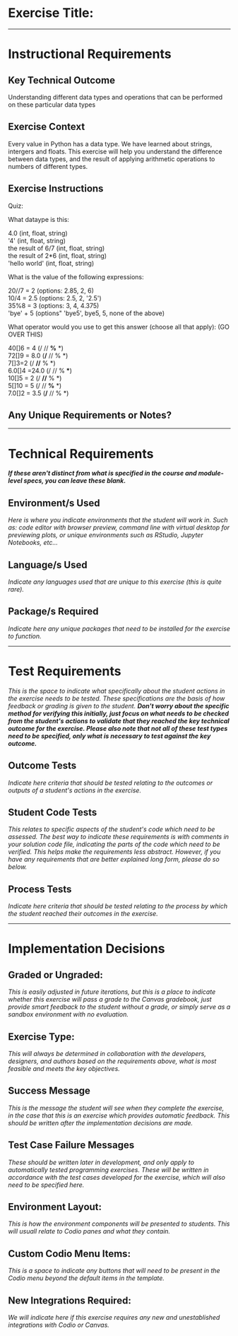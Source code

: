 # Exercise Title:
---
# Instructional Requirements
## Key Technical Outcome
Understanding different data types and operations that can be performed on these particular data types

## Exercise Context
Every value in Python has a data type. We have learned about strings, intergers and floats.
This exercise will help you understand the difference between data types, and the result of applying arithmetic operations to numbers of different types. 

## Exercise Instructions

Quiz:
  
What dataype is this:

4.0 (int, float, string) <br>
'4' (int, float, string) <br>
the result of 6/7 (int, float, string)<br>
the result of 2*6 (int, float, string)<br>
'hello world' (int, float, string)<br>

What is the value of the following expressions:

20//7 = 2 (options: 2.85, 2, 6)<br>
10/4 = 2.5 (options: 2.5, 2, '2.5')<br>
35%8 = 3 (options: 3, 4, 4.375)<br>
'bye' + 5 (options" 'bye5', bye5, 5, none of the above)<br>

What operator would you use to get this answer (choose all that apply): (GO OVER THIS)

40[]6 = 4 (/ // <b>%</b> *)<br>
72[]9 = 8.0  (<b>/</b> // % *)<br>
7[]3=2 (/ <b>//</b> % *)<br> 
6.0[]4 =24.0 (/ //  %<b> *</b>)<br>
10[]5 = 2 (/ <b>//</b> % *)<br>
5[]10 = 5 (/ // <b> %</b> *)<br>
7.0[]2 = 3.5 (<b>/</b> // % *)<br>



## Any Unique Requirements or Notes?

---
# Technical Requirements
<em><strong>If these aren't distinct from what is specified in the course and module-level specs, you can leave these blank.</strong></em>

## Environment/s Used
<em>Here is where you indicate environments that the student will work in. Such as: code editor with browser preview, command line with virtual desktop for previewing plots, or unique environments such as RStudio, Jupyter Notebooks, etc...</em>

## Language/s Used
<em>Indicate any languages used that are unique to this exercise (this is quite rare).</em>

## Package/s Required
<em>Indicate here any unique packages that need to be installed for the exercise to function.</em>

---
# Test Requirements
<em>This is the space to indicate what specifically about the student actions in the exercise needs to be tested. These specifications are the basis of how feedback or grading is given to the student. <strong>Don't worry about the specific method for verifying this initially, just focus on what needs to be checked from the student's actions to validate that they reached the key technical outcome for the exercise. Please also note that not all of these test types need to be specified, only what is necessary to test against the key outcome.</strong></em>

## Outcome Tests
<em>Indicate here criteria that should be tested relating to the outcomes or outputs of a student's actions in the exercise.</em>

## Student Code Tests
<em>This relates to specific aspects of the student's code which need to be assessed. The best way to indicate these requirements is with comments in your solution code file, indicating the parts of the code which need to be verified. This helps make the requirements less abstract. However, if you have any requirements that are better explained long form, please do so below.</em>

## Process Tests
<em>Indicate here criteria that should be tested relating to the process by which the student reached their outcomes in the exercise.</em>

---
#  Implementation Decisions

## Graded or Ungraded:
<em>This is easily adjusted in future iterations, but this is a place to indicate whether this exercise will pass a grade to the Canvas gradebook, just provide smart feedback to the student without a grade, or simply serve as a sandbox environment with no evaluation.</em>

## Exercise Type:
<em>This will always be determined in collaboration with the developers, designers, and authors based on the requirements above, what is most feasible and meets the key objectives.</em>

## Success Message
<em>This is the message the student will see when they complete the exercise, in the case that this is an exercise which provides automatic feedback. This should be written after the implementation decisions are made.</em>

## Test Case Failure Messages
<em>These should be written later in development, and only apply to automatically tested programming exercises. These will be written in accordance with the test cases developed for the exercise, which will also need to be specified here.</em>

## Environment Layout:
<em>This is how the environment components will be presented to students. This will usuall relate to Codio panes and what they contain.</em>

## Custom Codio Menu Items:
<em>This is a space to indicate any buttons that will need to be present in the Codio menu beyond the default items in the template.</em>

## New Integrations Required:
<em>We will indicate here if this exercise requires any new and unestablished integrations with Codio or Canvas.</em>
